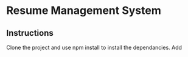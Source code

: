 # Resume Management System

## Instructions
Clone the project and use npm install to install the dependancies. Add